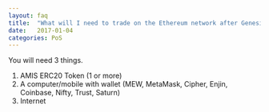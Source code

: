 ```yaml
---
layout: faq
title:  "What will I need to trade on the Ethereum network after Genesis Block?"
date:   2017-01-04
categories: PoS
---
```

You will need 3 things. 

1. AMIS ERC20 Token (1 or more)
2. A computer/mobile with wallet (MEW, MetaMask, Cipher, Enjin, Coinbase, Nifty, Trust, Saturn)
3. Internet


